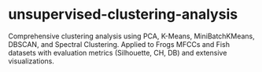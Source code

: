 # unsupervised-clustering-analysis
Comprehensive clustering analysis using PCA, K-Means, MiniBatchKMeans, DBSCAN, and Spectral Clustering. Applied to Frogs MFCCs and Fish datasets with evaluation metrics (Silhouette, CH, DB) and extensive visualizations.
